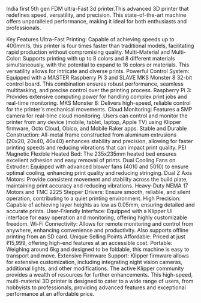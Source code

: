 India first 5th gen FDM ultra-Fast 3d printer.This advanced 3D printer that redefines speed, versatility, and precision. This state-of-the-art machine offers unparalleled performance, making it ideal for both enthusiasts and professionals.

Key Features
Ultra-Fast Printing: Capable of achieving speeds up to 400mm/s, this printer is four times faster than traditional models, facilitating rapid production without compromising quality.
Multi-Material and Multi-Color: Supports printing with up to 8 colors and 8 different materials simultaneously, with the potential to expand to 16 colors or materials. This versatility allows for intricate and diverse prints.
Powerful Control System: Equipped with a MASTER Raspberry Pi 3 and SLAVE MKS Monster 8 32-bit control board. This combination ensures robust performance, seamless multitasking, and precise control over the printing process.
Raspberry Pi 3: Provides extensive computing power for handling complex print jobs and real-time monitoring.
MKS Monster 8: Delivers high-speed, reliable control for the printer's mechanical movements.
Cloud Monitoring: Features a 5MP camera for real-time cloud monitoring. Users can control and monitor the printer from any device (mobile, tablet, laptop, Apple TV) using Klipper firmware, Octo Cloud, Obico, and Mobile Raker apps.
Stable and Durable Construction: All-metal frame constructed from aluminum extrusions (20x20, 20x40, 40x40) enhances stability and precision, allowing for faster printing speeds and reducing vibrations that can impact print quality.
PEI Magnetic Flexible Heated Bed: The 235x235mm heated bed ensures excellent adhesion and easy removal of prints.
Dual Cooling Fans on Extruder: Equipped with advanced blower fans (4010 and 5010) to ensure optimal cooling, enhancing print quality and reducing stringing.
Dual Z Axis Motors: Provide consistent movement and stability across the build plate, maintaining print accuracy and reducing vibrations.
Heavy-Duty NEMA 17 Motors and TMC 2225 Stepper Drivers: Ensure smooth, reliable, and silent operation, contributing to a quiet printing environment.
High Precision: Capable of achieving layer heights as low as 0.05mm, ensuring detailed and accurate prints.
User-Friendly Interface: Equipped with a Klipper UI interface for easy operation and monitoring, offering highly customizable freedom.
Wi-Fi Connectivity: Allows for remote monitoring and control from anywhere, enhancing convenience and productivity. Also supports offline printing from an SD card.
Unique Selling Points
Affordable: Priced at just ₹15,999, offering high-end features at an accessible cost.
Portable: Weighing around 6kg and designed to be foldable, this machine is easy to transport and move.
Extensive Firmware Support: Klipper firmware allows for extensive customization, including integrating night vision cameras, additional lights, and other modifications. The active Klipper community provides a wealth of resources for further enhancements.
This high-speed, multi-material 3D printer is designed to cater to a wide range of users, from hobbyists to professionals, providing advanced features and exceptional performance at an affordable price.
